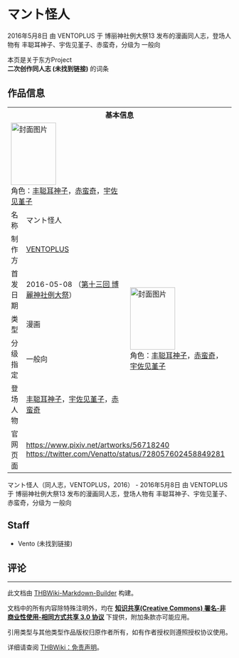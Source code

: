 # マント怪人

<!-- source html: G:\repos\THBWiki-Markdown-Builder\THBWikiMarkdown\Temp\main\5\52\ns0%3A%E3%83%9E%E3%83%B3%E3%83%88%E6%80%AA%E4%BA%BA.html -->

2016年5月8日 由 VENTOPLUS 于 博丽神社例大祭13 发布的漫画同人志，登场人物有 丰聪耳神子、宇佐见堇子、赤蛮奇，分级为 一般向

本页是关于东方Project  
 **二次创作同人志 (未找到链接)** 的词条

## 作品信息

<table><tbody><tr><th colspan="3">基本信息</th></tr><tr><td class="cover-artwork-mobile" colspan="2"><a href="./文件-マント怪人封面.jpg.md" class="image" title="封面图片"><img alt="封面图片" src="https://upload.thwiki.cc/thumb/8/8c/%E3%83%9E%E3%83%B3%E3%83%88%E6%80%AA%E4%BA%BA%E5%B0%81%E9%9D%A2.jpg/101px-%E3%83%9E%E3%83%B3%E3%83%88%E6%80%AA%E4%BA%BA%E5%B0%81%E9%9D%A2.jpg" decoding="async" loading="lazy" width="101" height="140" srcset="https://upload.thwiki.cc/thumb/8/8c/%E3%83%9E%E3%83%B3%E3%83%88%E6%80%AA%E4%BA%BA%E5%B0%81%E9%9D%A2.jpg/151px-%E3%83%9E%E3%83%B3%E3%83%88%E6%80%AA%E4%BA%BA%E5%B0%81%E9%9D%A2.jpg 1.5x, https://upload.thwiki.cc/thumb/8/8c/%E3%83%9E%E3%83%B3%E3%83%88%E6%80%AA%E4%BA%BA%E5%B0%81%E9%9D%A2.jpg/202px-%E3%83%9E%E3%83%B3%E3%83%88%E6%80%AA%E4%BA%BA%E5%B0%81%E9%9D%A2.jpg 2x" data-file-width="611" data-file-height="847"></a><div class="cover-char">角色：<a href="./丰聪耳神子.md" title="丰聪耳神子">丰聪耳神子</a>，<a href="./赤蛮奇.md" title="赤蛮奇">赤蛮奇</a>，<a href="./宇佐见堇子.md" title="宇佐见堇子">宇佐见堇子</a></div></td>
</tr><tr><td class="label">名称</td><td colspan="2"> マント怪人 </td></tr><tr><td class="label">制作方</td><td><a href="./VENTOPLUS.md" title="VENTOPLUS">VENTOPLUS</a></td><td class="cover-artwork" rowspan="5" style="min-width:140px;"><a href="./文件-マント怪人封面.jpg.md" class="image" title="封面图片"><img alt="封面图片" src="https://upload.thwiki.cc/thumb/8/8c/%E3%83%9E%E3%83%B3%E3%83%88%E6%80%AA%E4%BA%BA%E5%B0%81%E9%9D%A2.jpg/101px-%E3%83%9E%E3%83%B3%E3%83%88%E6%80%AA%E4%BA%BA%E5%B0%81%E9%9D%A2.jpg" decoding="async" loading="lazy" width="101" height="140" srcset="https://upload.thwiki.cc/thumb/8/8c/%E3%83%9E%E3%83%B3%E3%83%88%E6%80%AA%E4%BA%BA%E5%B0%81%E9%9D%A2.jpg/151px-%E3%83%9E%E3%83%B3%E3%83%88%E6%80%AA%E4%BA%BA%E5%B0%81%E9%9D%A2.jpg 1.5x, https://upload.thwiki.cc/thumb/8/8c/%E3%83%9E%E3%83%B3%E3%83%88%E6%80%AA%E4%BA%BA%E5%B0%81%E9%9D%A2.jpg/202px-%E3%83%9E%E3%83%B3%E3%83%88%E6%80%AA%E4%BA%BA%E5%B0%81%E9%9D%A2.jpg 2x" data-file-width="611" data-file-height="847"></a><div class="cover-char">角色：<a href="./丰聪耳神子.md" title="丰聪耳神子">丰聪耳神子</a>，<a href="./赤蛮奇.md" title="赤蛮奇">赤蛮奇</a>，<a href="./宇佐见堇子.md" title="宇佐见堇子">宇佐见堇子</a></div></td>
</tr><tr><td class="label">首发日期</td><td>2016-05-08&#160;（<a href="/展会作品列表?e=%E5%8D%9A%E4%B8%BD%E7%A5%9E%E7%A4%BE%E4%BE%8B%E5%A4%A7%E7%A5%AD%2313">第十三回 博麗神社例大祭</a>）</td></tr><tr><td class="label">类型</td><td>漫画</td></tr><tr><td class="label">分级指定</td><td>一般向</td></tr><tr><td class="label">登场人物</td><td><a href="./丰聪耳神子.md" title="丰聪耳神子">丰聪耳神子</a>，<a href="./宇佐见堇子.md" title="宇佐见堇子">宇佐见堇子</a>，<a href="./赤蛮奇.md" title="赤蛮奇">赤蛮奇</a></td></tr>
<tr><td class="label">官网页面</td><td colspan="2"><a rel="nofollow" class="external free" href="https://www.pixiv.net/artworks/56718240">https://www.pixiv.net/artworks/56718240</a><br><a rel="nofollow" class="external free" href="https://twitter.com/Venatto/status/728057602458849281">https://twitter.com/Venatto/status/728057602458849281</a></td></tr></tbody></table>

マント怪人（同人志，VENTOPLUS，2016） - 2016年5月8日 由 VENTOPLUS 于 博丽神社例大祭13 发布的漫画同人志，登场人物有 丰聪耳神子、宇佐见堇子、赤蛮奇，分级为 一般向

## Staff
- Vento (未找到链接)


## 评论




---

此文档由 [THBWiki-Markdown-Builder](https://github.com/Delsin-Yu/THBWiki-Markdown-Builder) 构建。

文档中的所有内容除特殊注明外，均在 [**知识共享(Creative Commons) 署名-非商业性使用-相同方式共享 3.0 协议**](https://creativecommons.org/licenses/by-sa/3.0/deed.zh-hans) 下提供，附加条款亦可能应用。

引用类型与其他类型作品版权归原作者所有，如有作者授权则遵照授权协议使用。

详细请查阅 [THBWiki：免责声明](https://thbwiki.cc/THBWiki:%E5%85%8D%E8%B4%A3%E5%A3%B0%E6%98%8E)。

